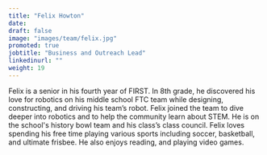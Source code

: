```yaml
---
title: "Felix Howton"
date:
draft: false
image: "images/team/felix.jpg"
promoted: true
jobtitle: "Business and Outreach Lead"
linkedinurl: ""
weight: 19
---
```


Felix is a senior in his fourth year of FIRST. In 8th grade, he discovered his love for robotics on his middle school FTC team while designing, constructing, and driving his team’s robot. Felix joined the team to dive deeper into robotics and to help the community learn about STEM. He is on the school's history bowl team and his class’s class council. Felix loves spending his free time playing various sports including soccer, basketball, and ultimate frisbee. He also enjoys reading, and playing video games.
